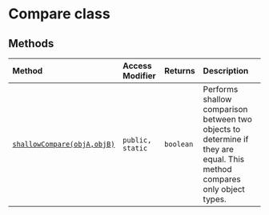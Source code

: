 # Compare class












## Methods

| Method	   | Access Modifier | Returns	| Description|
|:-------------|:----|:-------|:-----------|
|[`shallowCompare(objA,objB)`](shallowcompare-rhew9.md)     | `public, static` | `boolean` | Performs shallow comparison between two objects to determine if they are equal. This method compares  only object types.   |




